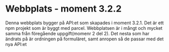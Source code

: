 <h1>Webbplats - moment 3.2.2</h1>
<p>Denna webbplats bygger på API:et som skapades i moment 3.2.1. Det är ett npm projekt som är byggt med parcel. Webbplatsen är i mångt och mycket samma från föregående uppgift(momenr 2 del 2).
Det nesta som har ändrats på är ordningen på formuläret, samt anropen så de passar med det nya API:et</p>
